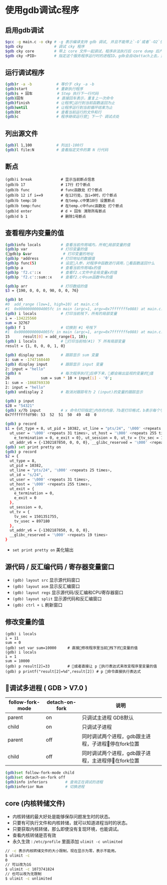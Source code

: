 # 使用gdb调试c程序

## 启用gdb调试

```bash
$gcc -g main.c -o cky # -g 表示编译支持 gdb 调试, 并且不能带上`-O`或者`-O2`优化
$gdb cky              # 调试 cky 程序
$gdb cky core         # 带上 core 文件一起调试，程序非法执行后 core dump 后产生 core 文件
$gdb cky <PID>        # 指定这个服务程序运行时的进程ID。gdb会自动attach上去，并调试他。program应该在PATH环境变量中搜索得到。
```

## 运行调试程序

```bash
(gdb)r -a -b           # 等价于 cky -a -b
(gdb)start             # 重新执行程序
(gdb)s + 回车           # Step 执行下一行代码
(gdb)回车               # 直接回车表示，重复上一次命令
(gdb)finish            # 让程序运行到当前函数返回为止
(gdb)until             # 让程序运行到当前循环结束为止
(gdb)bt                # 查看当前运行的文件和行
(gdb)c                 # 程序继续运行至 下一个 调试点处
```

## 列出源文件

```bash
(gdb)l 1,100           # 列出1-100行
(gdb)l file:N          # 查看指定文件的第 N 行代码
```

## 断点

```bash
(gdb)i break             # 显示当前断点信息
(gdb)b 17                # 17行 打个断点
(gdb)b func              # func函数处 打个断点
(gdb)b 12 if i==9        # 在12行处，当i=9时，打个断点
(gdb)b temp:10           # 在temp.c中第10行 设置断点
(gdb)b temp:func         # 在temp.c中func函数处 打个断点
(gdb)d enter             # d + 回车 清除所有断点
(gdb)d b 1               # 删除1号断点
```

## 查看程序内变量的值

```bash
(gdb)info locals         # 查看当前作用域内，所有局部变量的值
(gdb)p var               # 打印变量的值
(gdb)p &var              # 打印变量的地址
(gdb)p *address          # 打印地址的数据值
(gdb)p func(5)           # 设定入参，对程序中函数进行调用，看函数返回什么
(gdb)p a                 # 查看当前作用域a的值
(gdb)p 'f2.c'::x         # 查看f2.c文件中全局变量x的值
(gdb)p 'f2.c'::sum::x    # 查看f2.c中sum函数中x的值

(gdb)p arr               # 打印数组的值
$3 = {190, 0, 0, 0, 90, 0, 0, 76}

(gdb) bt
#0  add_range (low=1, high=10) at main.c:6
#1  0x00000000004005fc in main (argc=1, argv=0x7fffffffe088) at main.c:15
(gdb) i locals           # 打印当前栈下，所有的局部变量
i = -134225560
sum = 32767
(gdb) f 1                # 切换到 #1 号栈下
#1  0x00000000004005fc in main (argc=1, argv=0x7fffffffe088) at main.c:15
15	    result[0] = add_range(1, 10);
(gdb) i locals           # 打印当前栈(#1) 下 所有局部变量
result = {1, 0, 0, 0, 1, 0}

(gdb) display sum        # 跟踪显示 sum 变量
1: sum = -1747168440
(gdb) display input      # 跟踪显示 input 变量
2: input = "hello"
(gdb) n                  # 每次程序执行后停下来，都会输出监视的变量的值
26	            sum = sum * 10 + input[i] - '0';
1: sum = -1868769330
2: input = "hello"
(gdb) undisplay 2        # 取消对跟踪号为 2 (input)的变量的跟踪显示

(gdb) p input
$28 = "54321"
(gdb) x/7b input         # x 命令打印指定内存的内容，7b是打印格式，b表示每个字节一组，7是表示 7组，从input ,char数组第一个字节开始，连续打印7个字节，第六个字节开始就是越界数据了
0x7fffffffdf90:	53	52	51	50	49	48	0

(gdb) p record
$1 = {ut_type = 8, ut_pid = 10382, ut_line = "pts/24", '\000' <repeats 25 times>, ut_id = "s/24", 
  ut_user = '\000' <repeats 31 times>, ut_host = '\000' <repeats 255 times>, ut_exit = {
    e_termination = 0, e_exit = 0}, ut_session = 0, ut_tv = {tv_sec = 1501351755, tv_usec = 897180}, 
  ut_addr_v6 = {-1302187850, 0, 0, 0}, __glibc_reserved = '\000' <repeats 19 times>}
(gdb) set print pretty on
(gdb) p record
$2 = {
  ut_type = 8, 
  ut_pid = 10382, 
  ut_line = "pts/24", '\000' <repeats 25 times>, 
  ut_id = "s/24", 
  ut_user = '\000' <repeats 31 times>, 
  ut_host = '\000' <repeats 255 times>, 
  ut_exit = {
    e_termination = 0, 
    e_exit = 0
  }, 
  ut_session = 0, 
  ut_tv = {
    tv_sec = 1501351755, 
    tv_usec = 897180
  }, 
  ut_addr_v6 = {-1302187850, 0, 0, 0}, 
  __glibc_reserved = '\000' <repeats 19 times>
}
```

- `set print pretty on` 美化输出

## 源代码 / 反汇编代码 / 寄存器变量窗口

- `(gdb) layout src` 显示源代码窗口
- `(gdb) layout asm` 显示反汇编窗口
- `(gdb) layout regs` 显示源代码/反汇编和CPU寄存器窗口
- `(gdb) layout split` 显示源代码和反汇编窗口
- `(gdb) ctrl + L` 刷新窗口


## 修改变量的值

```gdb
(gdb) i locals
i = 11
sum = 0
(gdb) set var sum=10000     # 直接修改程序里当前栈下的变量的值
(gdb) i locals
i = 1
sum = 10000
(gdb) p result[2]=33        # 或者直接让 p 执行表达式来改变程序里变量的值
(gdb) p printf("result[2]=%d",result[2]) # p 命令直接执行表达式
```

## 调试多进程 ( GDB > V7.0 )

| follow-fork-mode |  detach-on-fork |  说明 |
| ---------------- | --------------- |------ |
| parent | on  | 只调试主进程 GDB默认 |
| child  | on  | 只调试子进程 |
| parent | off  | 同时调试两个进程，gdb跟主进程，子进程停在fork位置 |
| child  | off  | 同时调试两个进程，gdb跟子进程，主进程停在fork位置 |

```bash
(gdb)set follow-fork-mode child
(gdb)set detach-on-fork off
(gdb)info inferiors        # 查询正在调试的进程
(gdb)inferior Num          # 切换进程 
```

## core (内核转储文件)

- 内核转储的最大好处是能够保存问题发生时的状态。
- 只要有可执行文件和内核转储，就可以知道进程当时的状态。
- 只要获取内核转储，那么即使没有复现环境，也能调试。
- 查看内核转储是否有效
- 永久生效 : `/etc/profile` 里面添加 `ulimit -c unlimited`

```bash
// -c 表示内核转储文件的大小限制，现在显示为零，表示不能用。
$ ulimit -c
0
// 可以改为1G
$ ulimit -c 1073741824
// 也可以改为无限制
$ ulimit -c unlimited
```

